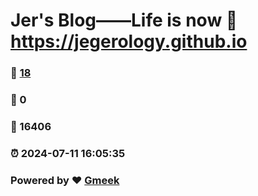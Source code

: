 # Jer's Blog——Life is now :link: https://jegerology.github.io 
### :page_facing_up: [18](https://jegerology.github.io/tag.html) 
### :speech_balloon: 0 
### :hibiscus: 16406 
### :alarm_clock: 2024-07-11 16:05:35 
### Powered by :heart: [Gmeek](https://github.com/Meekdai/Gmeek)
